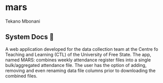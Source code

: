 # mars
Tekano Mbonani

## System Docs 📃
A web application developed for the data collection team at the Centre fo Teaching and Learning (CTL) of the University of Free State. The app, named MARS: combines weekly attendance register files into a single bulk/aggregated attendance file. The user has the option of adding, removing and even renaming data file columns prior to downloading the combined files.
